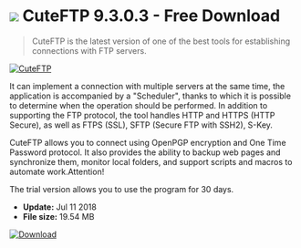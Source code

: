 # ![](https://cdn.softexe.net/static/icon/d/cuteftp-10049.png) CuteFTP 9.3.0.3 - Free Download

> CuteFTP is the latest version of one of the best tools for establishing connections with FTP servers.

[![CuteFTP](https:https://tse4.mm.bing.net/th?id=OIP.Z_d_17aw_XPS7YE95j9x6wHaF-&pid=Api)](https://softexe.net/win/internet/ftp-ssh-telnet/cuteftp:pRRda.html)

It can implement a connection with multiple servers at the same time, the application is accompanied by a "Scheduler", thanks to which it is possible to determine when the operation should be performed. In addition to supporting the FTP protocol, the tool handles HTTP and HTTPS (HTTP Secure), as well as FTPS (SSL), SFTP (Secure FTP with SSH2), S-Key.
 
 CuteFTP allows you to connect using OpenPGP encryption and One Time Password protocol. It also provides the ability to backup web pages and synchronize them, monitor local folders, and support scripts and macros to automate work.Attention!
 
 The trial version allows you to use the program for 30 days.


- **Update:** Jul 11 2018
- **File size:** 19.54 MB

[![Download](https://cdn.softexe.net/static/img/download.png)](https://softexe.net/win/internet/ftp-ssh-telnet/cuteftp:pRRda.html)

